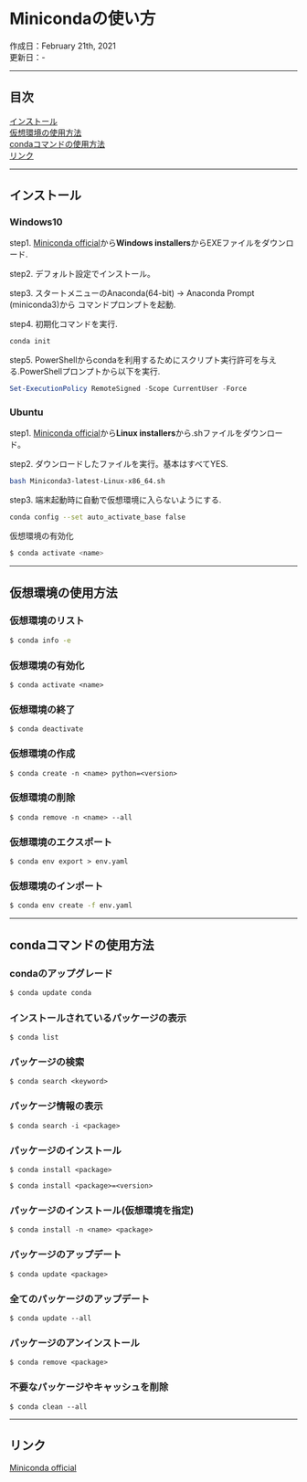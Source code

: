 # Minicondaの使い方

作成日：February 21th, 2021  
更新日：-

---
## 目次
[インストール](#インストール)  
[仮想環境の使用方法](#仮想環境の使用方法)  
[condaコマンドの使用方法](#condaコマンドの使用方法)  
[リンク](#リンク)  

---
## インストール

### Windows10
step1. [Miniconda official](https://docs.conda.io/en/latest/miniconda.html)から**Windows installers**からEXEファイルをダウンロード.

step2. デフォルト設定でインストール。

step3. スタートメニューのAnaconda(64-bit) -> Anaconda Prompt (miniconda3)から  コマンドプロンプトを起動.

step4. 初期化コマンドを実行.
```sh
conda init
```

step5. PowerShellからcondaを利用するためにスクリプト実行許可を与える.PowerShellプロンプトから以下を実行.

```PowerShell
Set-ExecutionPolicy RemoteSigned -Scope CurrentUser -Force
```


### Ubuntu
step1. [Miniconda official](https://docs.conda.io/en/latest/miniconda.html)から**Linux installers**から.shファイルをダウンロード。

step2. ダウンロードしたファイルを実行。基本はすべてYES.
```sh
bash Miniconda3-latest-Linux-x86_64.sh
```

step3. 端末起動時に自動で仮想環境に入らないようにする.
```sh
conda config --set auto_activate_base false
```

仮想環境の有効化
```sh
$ conda activate <name>
```

---
## 仮想環境の使用方法

### 仮想環境のリスト
```sh
$ conda info -e
```

### 仮想環境の有効化
```
$ conda activate <name>
```

### 仮想環境の終了
```
$ conda deactivate
```

### 仮想環境の作成
```
$ conda create -n <name> python=<version>
```

### 仮想環境の削除
```
$ conda remove -n <name> --all
```


### 仮想環境のエクスポート
```
$ conda env export > env.yaml
```

### 仮想環境のインポート
```sh
$ conda env create -f env.yaml
```

---
## condaコマンドの使用方法

### condaのアップグレード

```sh
$ conda update conda
```

### インストールされているパッケージの表示
```
$ conda list
```

### パッケージの検索
```
$ conda search <keyword>
```

### パッケージ情報の表示
```
$ conda search -i <package>
```

### パッケージのインストール
```
$ conda install <package>
```

```
$ conda install <package>=<version>
```


### パッケージのインストール(仮想環境を指定)
```
$ conda install -n <name> <package>
```

### パッケージのアップデート
```
$ conda update <package>
```

### 全てのパッケージのアップデート
```
$ conda update --all
```

### パッケージのアンインストール
```
$ conda remove <package>
```

### 不要なパッケージやキャッシュを削除
```
$ conda clean --all
```

---
## リンク
[Miniconda official](https://docs.conda.io/en/latest/miniconda.html)
